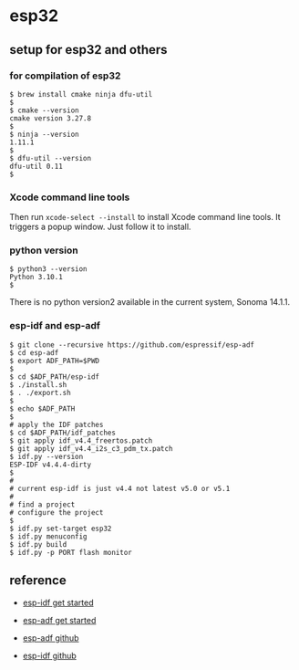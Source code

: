 # esp32

## setup for esp32 and others

### for compilation of esp32

```
$ brew install cmake ninja dfu-util
$
$ cmake --version
cmake version 3.27.8
$
$ ninja --version
1.11.1
$
$ dfu-util --version
dfu-util 0.11
$
```

### Xcode command line tools

Then run ```xcode-select --install``` to install Xcode command line tools. It triggers a popup window. Just follow it to install.

### python version

```
$ python3 --version
Python 3.10.1
$
```

There is no python version2 available in the current system, Sonoma 14.1.1.

### esp-idf and esp-adf

```
$ git clone --recursive https://github.com/espressif/esp-adf
$ cd esp-adf
$ export ADF_PATH=$PWD
$
$ cd $ADF_PATH/esp-idf
$ ./install.sh
$ . ./export.sh
$
$ echo $ADF_PATH
$
# apply the IDF patches
$ cd $ADF_PATH/idf_patches
$ git apply idf_v4.4_freertos.patch 
$ git apply idf_v4.4_i2s_c3_pdm_tx.patch 
$ idf.py --version
ESP-IDF v4.4.4-dirty
$
# 
# current esp-idf is just v4.4 not latest v5.0 or v5.1
#
# find a project
# configure the project
$
$ idf.py set-target esp32
$ idf.py menuconfig
$ idf.py build
$ idf.py -p PORT flash monitor
```

## reference

* [esp-idf get started](https://docs.espressif.com/projects/esp-idf/en/latest/esp32/get-started/linux-macos-setup.html)

* [esp-adf get started](https://docs.espressif.com/projects/esp-adf/en/latest/get-started/index.html)

* [esp-adf github](https://github.com/espressif/esp-adf)

* [esp-idf github](https://github.com/espressif/esp-idf)

